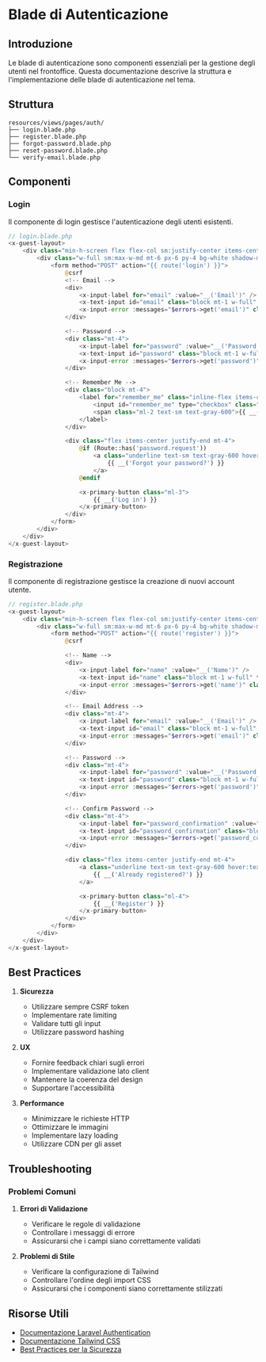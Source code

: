 # Blade di Autenticazione

## Introduzione

Le blade di autenticazione sono componenti essenziali per la gestione degli utenti nel frontoffice. Questa documentazione descrive la struttura e l'implementazione delle blade di autenticazione nel tema.

## Struttura

```
resources/views/pages/auth/
├── login.blade.php
├── register.blade.php
├── forgot-password.blade.php
├── reset-password.blade.php
└── verify-email.blade.php
```

## Componenti

### Login

Il componente di login gestisce l'autenticazione degli utenti esistenti.

```php
// login.blade.php
<x-guest-layout>
    <div class="min-h-screen flex flex-col sm:justify-center items-center pt-6 sm:pt-0 bg-gray-100">
        <div class="w-full sm:max-w-md mt-6 px-6 py-4 bg-white shadow-md overflow-hidden sm:rounded-lg">
            <form method="POST" action="{{ route('login') }}">
                @csrf
                <!-- Email -->
                <div>
                    <x-input-label for="email" :value="__('Email')" />
                    <x-text-input id="email" class="block mt-1 w-full" type="email" name="email" :value="old('email')" required autofocus autocomplete="username" />
                    <x-input-error :messages="$errors->get('email')" class="mt-2" />
                </div>

                <!-- Password -->
                <div class="mt-4">
                    <x-input-label for="password" :value="__('Password')" />
                    <x-text-input id="password" class="block mt-1 w-full" type="password" name="password" required autocomplete="current-password" />
                    <x-input-error :messages="$errors->get('password')" class="mt-2" />
                </div>

                <!-- Remember Me -->
                <div class="block mt-4">
                    <label for="remember_me" class="inline-flex items-center">
                        <input id="remember_me" type="checkbox" class="rounded border-gray-300 text-primary-600 shadow-sm focus:ring-primary-500" name="remember">
                        <span class="ml-2 text-sm text-gray-600">{{ __('Remember me') }}</span>
                    </label>
                </div>

                <div class="flex items-center justify-end mt-4">
                    @if (Route::has('password.request'))
                        <a class="underline text-sm text-gray-600 hover:text-gray-900 rounded-md focus:outline-none focus:ring-2 focus:ring-offset-2 focus:ring-primary-500" href="{{ route('password.request') }}">
                            {{ __('Forgot your password?') }}
                        </a>
                    @endif

                    <x-primary-button class="ml-3">
                        {{ __('Log in') }}
                    </x-primary-button>
                </div>
            </form>
        </div>
    </div>
</x-guest-layout>
```

### Registrazione

Il componente di registrazione gestisce la creazione di nuovi account utente.

```php
// register.blade.php
<x-guest-layout>
    <div class="min-h-screen flex flex-col sm:justify-center items-center pt-6 sm:pt-0 bg-gray-100">
        <div class="w-full sm:max-w-md mt-6 px-6 py-4 bg-white shadow-md overflow-hidden sm:rounded-lg">
            <form method="POST" action="{{ route('register') }}">
                @csrf

                <!-- Name -->
                <div>
                    <x-input-label for="name" :value="__('Name')" />
                    <x-text-input id="name" class="block mt-1 w-full" type="text" name="name" :value="old('name')" required autofocus autocomplete="name" />
                    <x-input-error :messages="$errors->get('name')" class="mt-2" />
                </div>

                <!-- Email Address -->
                <div class="mt-4">
                    <x-input-label for="email" :value="__('Email')" />
                    <x-text-input id="email" class="block mt-1 w-full" type="email" name="email" :value="old('email')" required autocomplete="username" />
                    <x-input-error :messages="$errors->get('email')" class="mt-2" />
                </div>

                <!-- Password -->
                <div class="mt-4">
                    <x-input-label for="password" :value="__('Password')" />
                    <x-text-input id="password" class="block mt-1 w-full" type="password" name="password" required autocomplete="new-password" />
                    <x-input-error :messages="$errors->get('password')" class="mt-2" />
                </div>

                <!-- Confirm Password -->
                <div class="mt-4">
                    <x-input-label for="password_confirmation" :value="__('Confirm Password')" />
                    <x-text-input id="password_confirmation" class="block mt-1 w-full" type="password" name="password_confirmation" required autocomplete="new-password" />
                    <x-input-error :messages="$errors->get('password_confirmation')" class="mt-2" />
                </div>

                <div class="flex items-center justify-end mt-4">
                    <a class="underline text-sm text-gray-600 hover:text-gray-900 rounded-md focus:outline-none focus:ring-2 focus:ring-offset-2 focus:ring-primary-500" href="{{ route('login') }}">
                        {{ __('Already registered?') }}
                    </a>

                    <x-primary-button class="ml-4">
                        {{ __('Register') }}
                    </x-primary-button>
                </div>
            </form>
        </div>
    </div>
</x-guest-layout>
```

## Best Practices

1. **Sicurezza**
   - Utilizzare sempre CSRF token
   - Implementare rate limiting
   - Validare tutti gli input
   - Utilizzare password hashing

2. **UX**
   - Fornire feedback chiari sugli errori
   - Implementare validazione lato client
   - Mantenere la coerenza del design
   - Supportare l'accessibilità

3. **Performance**
   - Minimizzare le richieste HTTP
   - Ottimizzare le immagini
   - Implementare lazy loading
   - Utilizzare CDN per gli asset

## Troubleshooting

### Problemi Comuni

1. **Errori di Validazione**
   - Verificare le regole di validazione
   - Controllare i messaggi di errore
   - Assicurarsi che i campi siano correttamente validati

2. **Problemi di Stile**
   - Verificare la configurazione di Tailwind
   - Controllare l'ordine degli import CSS
   - Assicurarsi che i componenti siano correttamente stilizzati

## Risorse Utili

- [Documentazione Laravel Authentication](https://laravel.com/docs/authentication)
- [Documentazione Tailwind CSS](https://tailwindcss.com/docs)
- [Best Practices per la Sicurezza](https://laravel.com/docs/security) 

